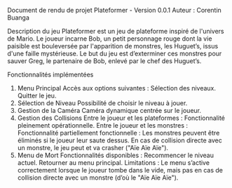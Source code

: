 Document de rendu de projet
Plateformer - Version 0.0.1
Auteur : Corentin Buanga

Description du jeu
Plateformer est un jeu de plateforme inspiré de l'univers de Mario. Le joueur incarne Bob, un petit personnage rouge dont la vie paisible est bouleversée par l'apparition de monstres, les Huguet’s, issus d'une faille mystérieuse. Le but du jeu est d’exterminer ces monstres pour sauver Greg, le partenaire de Bob, enlevé par le chef des Huguet’s.

Fonctionnalités implémentées
1. Menu Principal
Accès aux options suivantes :
Sélection des niveaux.
Quitter le jeu.
2. Sélection de Niveau
Possibilité de choisir le niveau à jouer.
3. Gestion de la Caméra
Caméra dynamique centrée sur le joueur.
4. Gestion des Collisions
Entre le joueur et les plateformes : Fonctionnalité pleinement opérationnelle.
Entre le joueur et les monstres : Fonctionnalité partiellement fonctionnelle :
Les monstres peuvent être éliminés si le joueur leur saute dessus.
En cas de collision directe avec un monstre, le jeu peut et va crasher ("Aïe Aïe Aïe").
5. Menu de Mort
Fonctionnalités disponibles :
Recommencer le niveau actuel.
Retourner au menu principal.
Limitations : Le menu s’active correctement lorsque le joueur tombe dans le vide, mais pas en cas de collision directe avec un monstre (d’où le "Aïe Aïe Aïe").


